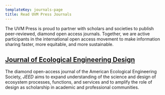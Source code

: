 ```yaml
---
templateKey: journals-page
title: Read UVM Press Journals
---
```

The UVM Press is proud to partner with scholars and societies to publish peer-reviewed, diamond open access journals. Together, we are active participants in the international open access movement to make information sharing faster, more equitable, and more sustainable. 

## [Journal of Ecological Engineering Design](https://jeed.pubpub.org)

The diamond open-access journal of the American Ecological Engineering Society, *JEED* aims to expand understanding of the science and design of ecosystem processes, functions, and services and to amplify the role of design as scholarship in academic and professional communities.